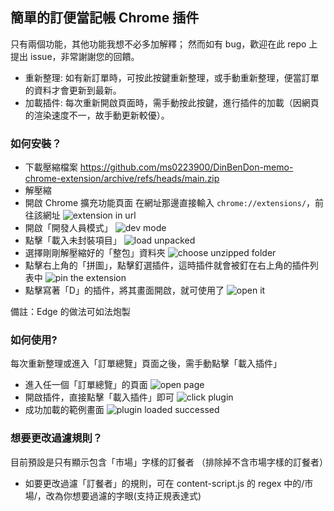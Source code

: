 ## 簡單的訂便當記帳 Chrome 插件

只有兩個功能，其他功能我想不必多加解釋；
然而如有 bug，歡迎在此 repo 上提出 issue，非常謝謝您的回饋。

- 重新整理: 如有新訂單時，可按此按鍵重新整理，或手動重新整理，便當訂單的資料才會更新到最新。
- 加載插件: 每次重新開啟頁面時，需手動按此按鍵，進行插件的加載（因網頁的渲染速度不一，故手動更新較優）。

### 如何安裝？

- 下載壓縮檔案
  https://github.com/ms0223900/DinBenDon-memo-chrome-extension/archive/refs/heads/main.zip
- 解壓縮
- 開啟 Chrome 擴充功能頁面
  在網址那邊直接輸入 `chrome://extensions/`，前往該網址
  ![extension in url](https://imgur.com/IQF3uvS.jpg)
- 開啟「開發人員模式」
  ![dev mode](https://imgur.com/NObsdon.jpg)
- 點擊「載入未封裝項目」
  ![load unpacked](https://imgur.com/htMcmWQ.jpg)
- 選擇剛剛解壓縮好的「整包」資料夾
  ![choose unzipped folder](https://imgur.com/tAQEiTL.jpg)
- 點擊右上角的「拼圖」，點擊釘選插件，這時插件就會被釘在右上角的插件列表中
  ![pin the extension](https://imgur.com/A1vT0qR.jpg)
- 點擊寫著「D」的插件，將其畫面開啟，就可使用了
  ![open it](https://imgur.com/dbPan48.jpg)

備註：Edge 的做法可如法炮製

### 如何使用?

每次重新整理或進入「訂單總覽」頁面之後，需手動點擊「載入插件」

- 進入任一個「訂單總覽」的頁面
  ![open page](https://imgur.com/kdv8m5T.jpg)
- 開啟插件，直接點擊「載入插件」即可
  ![click plugin](https://imgur.com/5CtsWF5.jpg)
- 成功加載的範例畫面
  ![plugin loaded successed](https://imgur.com/A2mhuF6.jpg)

### 想要更改過濾規則？

目前預設是只有顯示包含「市場」字樣的訂餐者
（排除掉不含市場字樣的訂餐者）

- 如要更改過濾「訂餐者」的規則，可在 content-script.js 的 regex 中的/市場/，改為你想要過濾的字眼(支持正規表達式)
